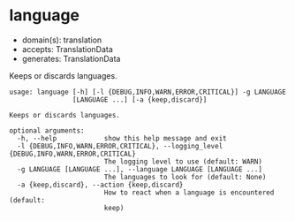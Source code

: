 # language

* domain(s): translation
* accepts: TranslationData
* generates: TranslationData

Keeps or discards languages.

```
usage: language [-h] [-l {DEBUG,INFO,WARN,ERROR,CRITICAL}] -g LANGUAGE
                [LANGUAGE ...] [-a {keep,discard}]

Keeps or discards languages.

optional arguments:
  -h, --help            show this help message and exit
  -l {DEBUG,INFO,WARN,ERROR,CRITICAL}, --logging_level {DEBUG,INFO,WARN,ERROR,CRITICAL}
                        The logging level to use (default: WARN)
  -g LANGUAGE [LANGUAGE ...], --language LANGUAGE [LANGUAGE ...]
                        The languages to look for (default: None)
  -a {keep,discard}, --action {keep,discard}
                        How to react when a language is encountered (default:
                        keep)
```
